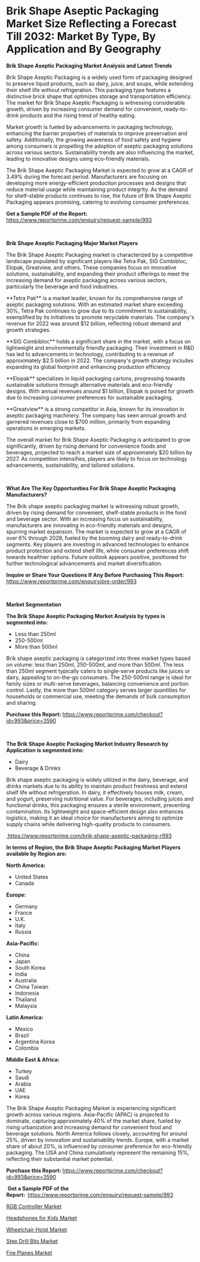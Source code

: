 <p><h1>Brik Shape Aseptic Packaging Market Size Reflecting a Forecast Till 2032: Market By Type, By Application and By Geography</h1></p><p><strong>Brik Shape Aseptic Packaging Market Analysis and Latest Trends</strong></p>
<p><p>Brik Shape Aseptic Packaging is a widely used form of packaging designed to preserve liquid products, such as dairy, juice, and soups, while extending their shelf life without refrigeration. This packaging type features a distinctive brick shape that optimizes storage and transportation efficiency. The market for Brik Shape Aseptic Packaging is witnessing considerable growth, driven by increasing consumer demand for convenient, ready-to-drink products and the rising trend of healthy eating.</p><p>Market growth is fueled by advancements in packaging technology, enhancing the barrier properties of materials to improve preservation and safety. Additionally, the growing awareness of food safety and hygiene among consumers is propelling the adoption of aseptic packaging solutions across various sectors. Sustainability trends are also influencing the market, leading to innovative designs using eco-friendly materials. </p><p>The Brik Shape Aseptic Packaging Market is expected to grow at a CAGR of 3.49% during the forecast period. Manufacturers are focusing on developing more energy-efficient production processes and designs that reduce material usage while maintaining product integrity. As the demand for shelf-stable products continues to rise, the future of Brik Shape Aseptic Packaging appears promising, catering to evolving consumer preferences.</p></p>
<p><strong>Get a Sample PDF of the Report:&nbsp;</strong> <a href="https://www.reportprime.com/enquiry/request-sample/993?utm_campaign=2794&utm_medium=2&utm_source=Github&utm_content=ia&utm_term=18032025&utm_id=brik-shape-aseptic-packaging">https://www.reportprime.com/enquiry/request-sample/993</a></p>
<p>&nbsp;</p>
<p><strong>Brik Shape Aseptic Packaging Major Market Players</strong></p>
<p><p>The Brik Shape Aseptic Packaging market is characterized by a competitive landscape populated by significant players like Tetra Pak, SIG Combibloc, Elopak, Greatview, and others. These companies focus on innovative solutions, sustainability, and expanding their product offerings to meet the increasing demand for aseptic packaging across various sectors, particularly the beverage and food industries.</p><p>**Tetra Pak** is a market leader, known for its comprehensive range of aseptic packaging solutions. With an estimated market share exceeding 30%, Tetra Pak continues to grow due to its commitment to sustainability, exemplified by its initiatives to promote recyclable materials. The company's revenue for 2022 was around $12 billion, reflecting robust demand and growth strategies.</p><p>**SIG Combibloc** holds a significant share in the market, with a focus on lightweight and environmentally friendly packaging. Their investment in R&D has led to advancements in technology, contributing to a revenue of approximately $2.5 billion in 2022. The company's growth strategy includes expanding its global footprint and enhancing production efficiency.</p><p>**Elopak** specializes in liquid packaging cartons, progressing towards sustainable solutions through alternative materials and eco-friendly designs. With annual revenues around $1 billion, Elopak is poised for growth due to increasing consumer preferences for sustainable packaging.</p><p>**Greatview** is a strong competitor in Asia, known for its innovation in aseptic packaging machinery. The company has seen annual growth and garnered revenues close to $700 million, primarily from expanding operations in emerging markets.</p><p>The overall market for Brik Shape Aseptic Packaging is anticipated to grow significantly, driven by rising demand for convenience foods and beverages, projected to reach a market size of approximately $20 billion by 2027. As competition intensifies, players are likely to focus on technology advancements, sustainability, and tailored solutions.</p></p>
<p>&nbsp;</p>
<p><strong>What Are The Key Opportunities For Brik Shape Aseptic Packaging Manufacturers?</strong></p>
<p><p>The Brik shape aseptic packaging market is witnessing robust growth, driven by rising demand for convenient, shelf-stable products in the food and beverage sector. With an increasing focus on sustainability, manufacturers are innovating in eco-friendly materials and designs, spurring market expansion. The market is expected to grow at a CAGR of over 6% through 2028, fueled by the booming dairy and ready-to-drink segments. Key players are investing in advanced technologies to enhance product protection and extend shelf life, while consumer preferences shift towards healthier options. Future outlook appears positive, positioned for further technological advancements and market diversification.</p></p>
<p><strong>Inquire or Share Your Questions If Any Before Purchasing This Report:</strong> <a href="https://www.reportprime.com/enquiry/pre-order/993?utm_campaign=2794&utm_medium=2&utm_source=Github&utm_content=ia&utm_term=18032025&utm_id=brik-shape-aseptic-packaging">https://www.reportprime.com/enquiry/pre-order/993</a></p>
<p>&nbsp;</p>
<p><strong>Market Segmentation</strong></p>
<p><strong>The Brik Shape Aseptic Packaging Market Analysis by types is segmented into:</strong></p>
<p><ul><li>Less than 250ml</li><li>250-500ml</li><li>More than 500ml</li></ul></p>
<p><p>Brik shape aseptic packaging is categorized into three market types based on volume: less than 250ml, 250-500ml, and more than 500ml. The less than 250ml segment typically caters to single-serve products like juices or dairy, appealing to on-the-go consumers. The 250-500ml range is ideal for family sizes or multi-serve beverages, balancing convenience and portion control. Lastly, the more than 500ml category serves larger quantities for households or commercial use, meeting the demands of bulk consumption and sharing.</p></p>
<p><strong>Purchase this Report:&nbsp;</strong><a href="https://www.reportprime.com/checkout?id=993&price=3590&utm_campaign=2794&utm_medium=2&utm_source=Github&utm_content=ia&utm_term=18032025&utm_id=brik-shape-aseptic-packaging">https://www.reportprime.com/checkout?id=993&price=3590</a></p>
<p>&nbsp;</p>
<p><strong>The Brik Shape Aseptic Packaging Market Industry Research by Application is segmented into:</strong></p>
<p><ul><li>Dairy</li><li>Beverage & Drinks</li></ul></p>
<p><p>Brik shape aseptic packaging is widely utilized in the dairy, beverage, and drinks markets due to its ability to maintain product freshness and extend shelf life without refrigeration. In dairy, it effectively houses milk, cream, and yogurt, preserving nutritional value. For beverages, including juices and functional drinks, this packaging ensures a sterile environment, preventing contamination. Its lightweight and space-efficient design also enhances logistics, making it an ideal choice for manufacturers aiming to optimize supply chains while delivering high-quality products to consumers.</p></p>
<p><a href="https://www.reportprime.com/brik-shape-aseptic-packaging-r993?utm_campaign=2794&utm_medium=2&utm_source=Github&utm_content=ia&utm_term=18032025&utm_id=brik-shape-aseptic-packaging">&nbsp;https://www.reportprime.com/brik-shape-aseptic-packaging-r993</a></p>
<p><strong>In terms of Region, the Brik Shape Aseptic Packaging Market Players available by Region are:</strong></p>
<p>
    <p> <strong> North America: </strong>
        <ul>
            <li>United States</li>
            <li>Canada</li>
        </ul>
        </p> 
    <p> <strong> Europe: </strong>
        <ul>
            <li>Germany</li>
            <li>France</li>
            <li>U.K.</li>
            <li>Italy</li>
            <li>Russia</li>
        </ul>
        </p> 
    <p> <strong> Asia-Pacific: </strong>
        <ul>
            <li>China</li>
            <li>Japan</li>
            <li>South Korea</li>
            <li>India</li>
            <li>Australia</li>
            <li>China Taiwan</li>
            <li>Indonesia</li>
            <li>Thailand</li>
            <li>Malaysia</li>
        </ul>
        </p> 
    <p> <strong> Latin America: </strong>
        <ul>
            <li>Mexico</li>
            <li>Brazil</li>
            <li>Argentina Korea</li>
            <li>Colombia</li>
        </ul>
        </p> 
    <p> <strong> Middle East & Africa: </strong>
        <ul>
            <li>Turkey</li>
            <li>Saudi</li>
            <li>Arabia</li>
            <li>UAE</li>
            <li>Korea</li>
        </ul>
    </p>
    </p>
<p><p>The Brik Shape Aseptic Packaging Market is experiencing significant growth across various regions. Asia-Pacific (APAC) is projected to dominate, capturing approximately 40% of the market share, fueled by rising urbanization and increasing demand for convenient food and beverage solutions. North America follows closely, accounting for around 25%, driven by innovation and sustainability trends. Europe, with a market share of about 20%, is influenced by consumer preference for eco-friendly packaging. The USA and China cumulatively represent the remaining 15%, reflecting their substantial market potential.</p></p>
<p><strong>Purchase this Report: </strong><a href="https://www.reportprime.com/checkout?id=993&price=3590&utm_campaign=2794&utm_medium=2&utm_source=Github&utm_content=ia&utm_term=18032025&utm_id=brik-shape-aseptic-packaging">https://www.reportprime.com/checkout?id=993&price=3590</a></p>
<p>&nbsp;<strong>Get a Sample PDF of the Report:&nbsp;&nbsp;</strong><a href="https://www.reportprime.com/enquiry/request-sample/993?utm_campaign=2794&utm_medium=2&utm_source=Github&utm_content=ia&utm_term=18032025&utm_id=brik-shape-aseptic-packaging">https://www.reportprime.com/enquiry/request-sample/993</a></p>
<p><strong></strong></p>
<p><p><a href="https://www.linkedin.com/pulse/market-trends-rgb-controller-industry-current-size-share-forecast-epovc?utm_campaign=2794&utm_medium=2&utm_source=Github&utm_content=ia&utm_term=18032025&utm_id=brik-shape-aseptic-packaging">RGB Controller Market</a></p><p><a href="https://github.com/goickpache1m/Market-Research-Report-List-1/blob/main/headphones-for-kids-market.md?utm_campaign=2794&utm_medium=2&utm_source=Github&utm_content=ia&utm_term=18032025&utm_id=brik-shape-aseptic-packaging">Headphones for Kids Market</a></p><p><a href="https://www.linkedin.com/pulse/wheelchair-hoist-market-research-report-exploring-size-revenue-vvwrc?utm_campaign=2794&utm_medium=2&utm_source=Github&utm_content=ia&utm_term=18032025&utm_id=brik-shape-aseptic-packaging">Wheelchair Hoist Market</a></p><p><a href="https://www.linkedin.com/pulse/global-step-drill-bits-marketacomprehensive-analysis-market-yyrxc?utm_campaign=2794&utm_medium=2&utm_source=Github&utm_content=ia&utm_term=18032025&utm_id=brik-shape-aseptic-packaging">Step Drill Bits Market</a></p><p><a href="https://www.linkedin.com/pulse/market-revenue-growth-forecast-fire-planes-52-cagr-from-juevc?utm_campaign=2794&utm_medium=2&utm_source=Github&utm_content=ia&utm_term=18032025&utm_id=brik-shape-aseptic-packaging">Fire Planes Market</a></p></p>